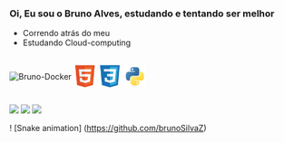 ### Oi, Eu sou o Bruno Alves, estudando e tentando ser melhor


- Correndo atrás do meu
- Estudando Cloud-computing

<div style="display: inline_block"><br>
  <img align="center" alt="Bruno-Docker" height="50" width="50" src="https://cdn.jsdelivr.net/gh/devicons/devicon/icons/docker/docker-original.svg">
  <img align="center" alt="Bruno-HTML" height="40" width="40" src="https://raw.githubusercontent.com/devicons/devicon/master/icons/html5/html5-original.svg">
  <img align="center" alt="Bruno-CSS" height="40" width="40" src="https://raw.githubusercontent.com/devicons/devicon/master/icons/css3/css3-original.svg">
  <img align="center" alt="Bruno-Python" height="40" width="40" src="https://raw.githubusercontent.com/devicons/devicon/master/icons/python/python-original.svg">
</div>

## 

<div> 
  <a href="https://www.instagram.com/alves.bruno.wk" target="_blank"><img src="https://img.shields.io/badge/-Instagram-%23E4405F?style=for-the-badge&logo=instagram&logoColor=white" target="_blank"></a>
 <a href="https://discord.com/channels/@me/1093931402103378011" target="_blank"><img src="https://img.shields.io/badge/Discord-7289DA?style=for-the-badge&logo=discord&logoColor=white" target="_blank"></a> 
  <a href="https://www.linkedin.com/in/bruno-alves-5b2324263" target="_blank"><img src="https://img.shields.io/badge/-LinkedIn-%230077B5?style=for-the-badge&logo=linkedin&logoColor=white" target="_blank"></a> 
  
  ! [Snake animation] (https://github.com/brunoSilvaZ)
</div>
